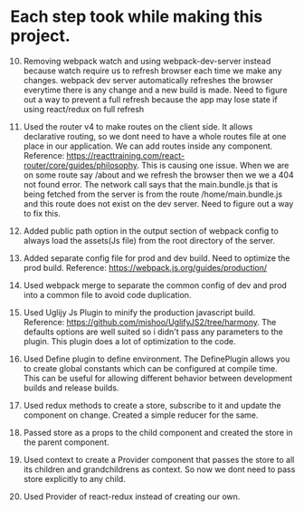 # Each step took while making this project.

10. Removing webpack watch and using webpack-dev-server instead because watch require us to refresh browser each time we make any changes. webpack dev server automatically refreshes the
browser everytime there is any change and a new build is made. Need to figure out a way to prevent a full refresh because the app may lose state if using react/redux on full refresh

15. Used the router v4 to make routes on the client side. It allows declarative routing, so we dont need to have a whole routes file at one place in our application. We can add routes inside any component.
Reference: https://reacttraining.com/react-router/core/guides/philosophy.
This is causing one issue. When we are on some route say /about and we refresh the browser then we we a 404 not found error. The network call says that the main.bundle.js that is being fetched from the server is from the route /home/main.bundle.js and this route does not exist on the dev server. Need to figure out a way to fix this. 

16. Added public path option in the output section of webpack config to always load the assets(Js file) from the root directory of the server. 

17. Added separate config file for prod and dev build. Need to optimize the prod build. Reference: https://webpack.js.org/guides/production/

18. Used webpack merge to separate the common config of dev and prod into a common file to avoid code duplication.

19. Used Uglijy Js Plugin to minify the production javascript build. Reference: https://github.com/mishoo/UglifyJS2/tree/harmony. The defaults options are well suited so i didn't pass any parameters to the plugin. This plugin does a lot of optimization to the code.

20. Used Define plugin to define environment. The DefinePlugin allows you to create global constants which can be configured at compile time. This can be useful for allowing different behavior between development builds and release builds.

21. Used redux methods to create a store, subscribe to it and update the component on change. Created a simple reducer for the same.

22. Passed store as a props to the child component and created the store in the parent component.

23. Used context to create a Provider component that passes the store to all its children and grandchildrens as context. So now we dont need to pass store explicitly to any child.

24. Used Provider of react-redux instead of creating our own.
